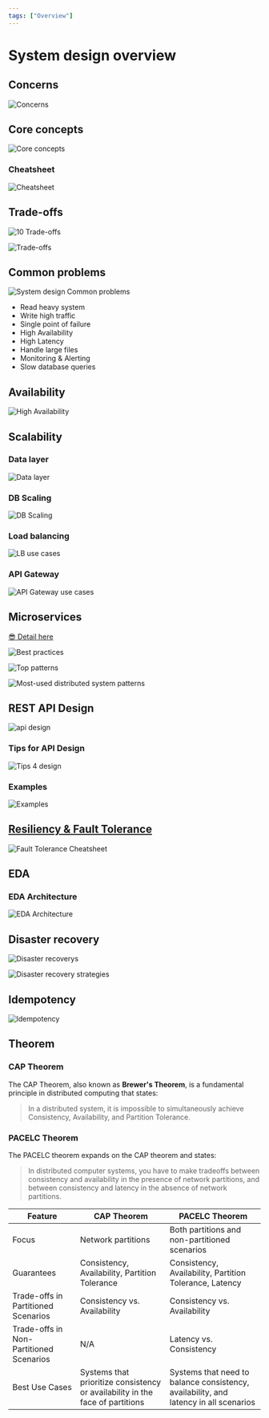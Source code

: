 ```yaml
---
tags: ["Overview"]
---
```


# System design overview

## Concerns

![Concerns](https://i.pinimg.com/originals/1c/0b/c7/1c0bc77eb2eb6b26e3b107800c777d80.jpg)

## Core concepts

![Core concepts](https://i.pinimg.com/originals/72/ed/e0/72ede0c5ca3edb1e87d7ac2196d28ac7.jpg)

### Cheatsheet

![Cheatsheet](https://i.pinimg.com/originals/2e/f1/e2/2ef1e2df2a9d233cc8263ecd626f1ecf.jpg)

## Trade-offs

![10 Trade-offs](https://i.pinimg.com/originals/ba/c2/d8/bac2d80dec0ee6dfa51f4da87563bc09.jpg)

![Trade-offs](https://i.pinimg.com/originals/d6/1b/ab/d61bab5a9e06681e042d546ee3ab6d97.jpg)


## Common problems

![System design Common problems](https://i.pinimg.com/originals/ac/1d/bf/ac1dbf0e2e4e2ae5da49b66ccc464827.jpg)

- Read heavy system
- Write high traffic
- Single point of failure
- High Availability
- High Latency
- Handle large files
- Monitoring & Alerting
- Slow database queries

## Availability

![High Availability](https://i.pinimg.com/originals/45/fa/a4/45faa4e8462022687dde510818f6ce7d.jpg)

## Scalability 

### Data layer

![Data layer](https://i.pinimg.com/originals/ea/b7/fe/eab7feb3d7f29dbb574e03bb6e6264fd.jpg)


### DB Scaling

![DB Scaling](https://i.pinimg.com/originals/85/31/93/853193390c22d55b2a9ff1e4b9eebc0b.jpg)

### Load balancing
![LB use cases](https://i.pinimg.com/originals/a3/e2/cc/a3e2cc55eb078dfad046b58aca6d3e0e.jpg)

### API Gateway 
![API Gateway use cases](https://i.pinimg.com/originals/f4/6f/12/f46f1212ed3c9840e7e1c8d50d257d06.png)

## Microservices 

[😎 Detail here](../architect/microservices.md)

![Best practices](https://i.pinimg.com/564x/7f/be/40/7fbe40c1758dd162e13501145d82bb6b.jpg)

![Top patterns](https://i.pinimg.com/736x/2e/ab/fd/2eabfd161aa129b8f2a3ceb6afe85693.jpg)

![Most-used distributed system patterns](https://i.pinimg.com/originals/cb/d0/97/cbd0976edbc9f7d5dd084741adf310cc.jpg)


<!-- ![Services Communication 2](https://i.pinimg.com/originals/c0/07/8d/c0078d1ad4fe40de11b7afa500809b13.jpg) -->

## REST API Design

![api design](https://i.pinimg.com/originals/ec/8d/10/ec8d10a1da9f5fc5c3d2a65c7b0a5ce4.png)

### Tips for API Design

![Tips 4 design](https://i.pinimg.com/736x/19/2e/ef/192eeff1ebd8ae69da841d01bb538b14.jpg)

### Examples

![Examples](https://i.pinimg.com/originals/97/36/dc/9736dcbd39c67fb01945c7c6ede7c2df.jpg)

## [Resiliency & Fault Tolerance](./fault-tolerance.md)

![Fault Tolerance Cheatsheet](https://i.pinimg.com/originals/13/94/1f/13941f1dec6fcd28cd7f5a2ecab88e67.jpg)

## EDA

### EDA Architecture

![EDA Architecture](https://i.pinimg.com/originals/83/0b/7a/830b7aeac45dbf81108e7d56b26bc130.jpg)


## Disaster recovery 

![Disaster recoverys](https://i.pinimg.com/originals/a4/98/b5/a498b583fe6c43f999c14f14009a37b3.png)

![Disaster recovery strategies](https://i.pinimg.com/originals/0a/3d/78/0a3d78effd581a1f9a12d9ca50d999cf.jpg)

## Idempotency

![Idempotency](https://i.pinimg.com/736x/66/e4/f8/66e4f81e0acdfe9b0bbc1795b25cad85.jpg)

## Theorem

### CAP Theorem

The CAP Theorem, also known as **Brewer's Theorem**, is a fundamental principle in distributed computing that states:

> In a distributed system, it is impossible to simultaneously achieve Consistency, Availability, and Partition Tolerance.

### PACELC Theorem

The PACELC theorem expands on the CAP theorem and states: 

> In distributed computer systems, you have to make tradeoffs between consistency and availability in the presence of network partitions, and between consistency and latency in the absence of network partitions.

Feature | CAP Theorem	| PACELC Theorem
------ | --------------- | ----------
Focus	|  Network partitions | 	Both partitions and non-partitioned scenarios
Guarantees	|  Consistency, Availability, Partition Tolerance	|  Consistency, Availability, Partition Tolerance, Latency
Trade-offs in Partitioned Scenarios | 	Consistency vs. Availability	|  Consistency vs. Availability
Trade-offs in Non-Partitioned Scenarios	|  N/A	|  Latency vs. Consistency
Best Use Cases	|  Systems that prioritize consistency or availability in the face of partitions | 	Systems that need to balance consistency, availability, and latency in all scenarios